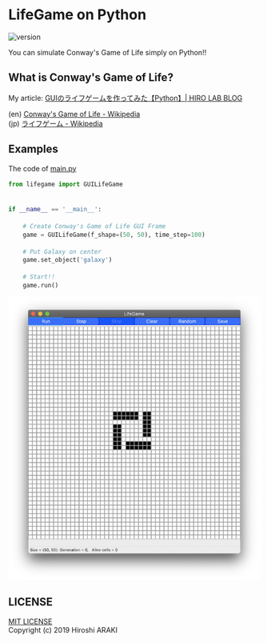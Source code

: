 # LifeGame on Python

![version](https://img.shields.io/badge/version-0.2.0-lightgray.svg?style=flat) 
   
You can simulate Conway's Game of Life simply on Python!!  

## What is Conway's Game of Life?

My article: [GUIのライフゲームを作ってみた【Python】| HIRO LAB BLOG](https://hirlab.net/nblog/category/programming/art_616/)
  
(en) [Conway's Game of Life - Wikipedia](https://en.wikipedia.org/wiki/Conway%27s_Game_of_Life)  
(jp) [ライフゲーム - Wikipedia](https://ja.wikipedia.org/wiki/ライフゲーム)  


## Examples
The code of [main.py](main.py)
```python
from lifegame import GUILifeGame


if __name__ == '__main__':

    # Create Conway's Game of Life GUI Frame
    game = GUILifeGame(f_shape=(50, 50), time_step=100)

    # Put Galaxy on center
    game.set_object('galaxy')

    # Start!!
    game.run()

```
![example-1](examples/img2.png)

## LICENSE
[MIT LICENSE](LICENSE.txt)  
Copyright (c) 2019 Hiroshi ARAKI